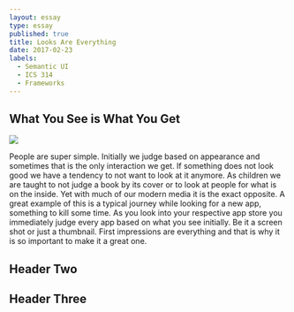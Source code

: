 ```yaml
---
layout: essay
type: essay
published: true
title: Looks Are Everything
date: 2017-02-23
labels:
  - Semantic UI
  - ICS 314
  - Frameworks
---
```


## What You See is What You Get

<img class="ui medium left floated image" src="../images/judgeBook.gif">

People are super simple. Initially we judge based on appearance and sometimes that is the only interaction we get. If something does not look good we have a tendency to not want to look at it anymore. As children we are taught to not judge a book by its cover or to look at people for what is on the inside. Yet with much of our modern media it is the exact opposite. A great example of this is a typical journey while looking for a new app, something to kill some time. As you look into your respective app store you immediately judge every app based on what you see initially. Be it a screen shot or just a thumbnail. First impressions are everything and that is why it is so important to make it a great one. 

## Header Two



## Header Three


